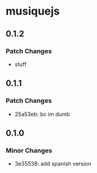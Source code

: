 # musiquejs

## 0.1.2

### Patch Changes

- stuff

## 0.1.1

### Patch Changes

- 25a53eb: bc im dumb

## 0.1.0

### Minor Changes

- 3e35538: add spanish version
